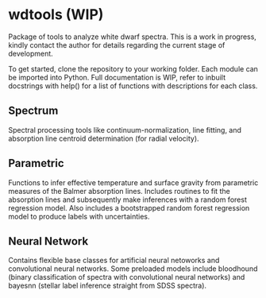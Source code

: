# wdtools (WIP)
Package of tools to analyze white dwarf spectra. This is a work in progress, kindly contact the author for details regarding the current stage of development. 

To get started, clone the repository to your working folder. Each module can be imported into Python. Full documentation is WIP, refer to inbuilt docstrings with help() for a list of functions with descriptions for each class. 

## Spectrum 

Spectral processing tools like continuum-normalization, line fitting, and absorption line centroid determination (for radial velocity).

## Parametric

Functions to infer effective temperature and surface gravity from parametric measures of the Balmer absorption lines. Includes routines to fit the absorption lines and subsequently make inferences with a random forest regression model. Also includes a bootstrapped random forest regression model to produce labels with uncertainties. 

## Neural Network

Contains flexible base classes for artificial neural netoworks and convolutional neural networks. Some preloaded models include bloodhound (binary classification of spectra with convolutional neural networks) and bayesnn (stellar label inference straight from SDSS spectra).
